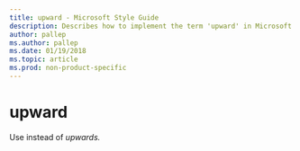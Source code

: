 ```yaml
---
title: upward - Microsoft Style Guide
description: Describes how to implement the term 'upward' in Microsoft content. Advises to use in place of the term 'upwards'.
author: pallep
ms.author: pallep
ms.date: 01/19/2018
ms.topic: article
ms.prod: non-product-specific
---
```


# upward

Use instead of *upwards.*
